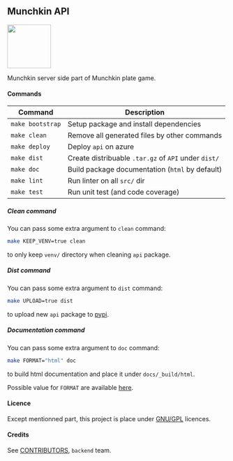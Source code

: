 ## Munchkin API

<img src="media/logo.png" height=100 width=100 />

Munchkin server side part of Munchkin plate game.

#### Commands

| Command              | Description
|----------------------|-----------------------------------------------------
| `make bootstrap`     | Setup package and install dependencies
| `make clean`         | Remove all generated files by other commands
| `make deploy`        | Deploy `api` on azure
| `make dist`          | Create distribuable `.tar.gz` of `API` under `dist/`
| `make doc`           | Build package documentation (`html` by default)
| `make lint`          | Run linter on all `src/` dir
| `make test`          | Run unit test (and code coverage)

##### Clean command

You can pass some extra argument to `clean` command:

```sh
make KEEP_VENV=true clean
```

to only keep `venv/` directory when cleaning `api` package.

##### Dist command

You can pass some extra argument to `dist` command:

```sh
make UPLOAD=true dist
```

to upload new `api` package to [pypi](https://pypi.org/project/munchkinapi).

##### Documentation command

You can pass some extra argument to `doc` command:

```sh
make FORMAT="html" doc
```

to build html documentation and place it under `docs/_build/html`.

Possible value for `FORMAT` are available
[here](https://www.sphinx-doc.org/en/master/man/sphinx-build.html#options).

#### Licence

Except mentionned part, this project is place under
[GNU/GPL](https://www.gnu.org/licenses/gpl.html) licences.

#### Credits

See [CONTRIBUTORS](../../CONTRIBUTORS.md), `backend` team.
